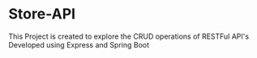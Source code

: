 # Store-API
This Project is created to explore the CRUD operations of RESTFul API's Developed using Express and Spring Boot
